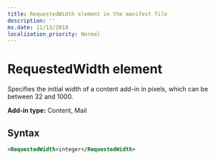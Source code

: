 ```yaml
---
title: RequestedWidth element in the manifest file
description: ''
ms.date: 11/13/2018
localization_priority: Normal
---
```


# RequestedWidth element

Specifies the initial width of a content add-in in pixels, which can be between 32 and 1000.

**Add-in type:** Content, Mail

## Syntax

```XML
<RequestedWidth>integer</RequestedWidth>
```

